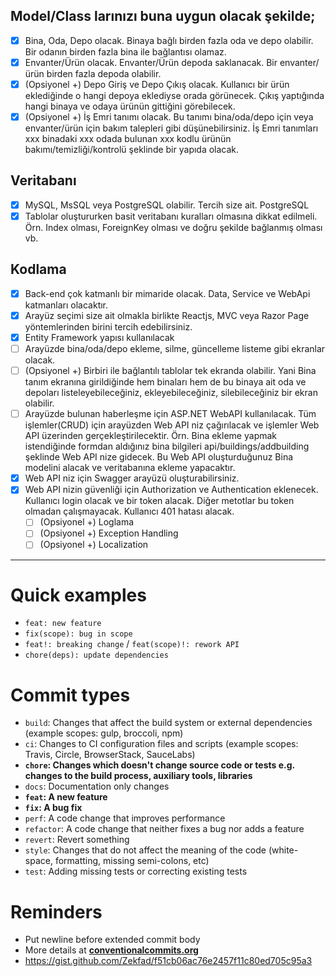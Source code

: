 ## Model/Class larınızı buna uygun olacak şekilde;

- [X] Bina, Oda, Depo olacak. Binaya bağlı birden fazla oda ve depo olabilir. Bir odanın birden fazla bina ile bağlantısı olamaz.
- [X] Envanter/Ürün olacak. Envanter/Ürün depoda saklanacak. Bir envanter/ürün birden fazla depoda olabilir.
- [X] (Opsiyonel +) Depo Giriş ve Depo Çıkış olacak. Kullanıcı bir ürün eklediğinde o hangi depoya eklediyse orada görünecek. Çıkış yaptığında hangi binaya ve odaya ürünün gittiğini görebilecek.
- [X] (Opsiyonel +) İş Emri tanımı olacak. Bu tanımı bina/oda/depo için veya envanter/ürün için bakım talepleri gibi düşünebilirsiniz. İş Emri tanımları xxx binadaki xxx odada bulunan xxx kodlu ürünün bakımı/temizliği/kontrolü şeklinde bir yapıda olacak.  

## Veritabanı
- [X] MySQL, MsSQL veya PostgreSQL olabilir. Tercih size ait. PostgreSQL
- [X] Tablolar oluştururken basit veritabanı kuralları olmasına dikkat edilmeli. Örn. Index olması, ForeignKey olması ve doğru şekilde bağlanmış olması vb.

## Kodlama 
- [X] Back-end çok katmanlı bir mimaride olacak. Data, Service ve WebApi katmanları olacaktır.
- [X] Arayüz seçimi size ait olmakla birlikte Reactjs, MVC veya Razor Page yöntemlerinden birini tercih edebilirsiniz. 
- [X] Entity Framework yapısı kullanılacak
- [ ] Arayüzde bina/oda/depo ekleme, silme, güncelleme listeme gibi ekranlar olacak.
- [ ] (Opsiyonel +) Birbiri ile bağlantılı tablolar tek ekranda olabilir. Yani Bina tanım ekranına girildiğinde hem binaları hem de bu binaya ait oda ve depoları listeleyebileceğiniz, ekleyebileceğiniz, silebileceğiniz bir ekran olabilir.
- [ ] Arayüzde bulunan haberleşme için ASP.NET WebAPI kullanılacak. Tüm işlemler(CRUD) için arayüzden Web API niz çağırılacak ve işlemler Web API üzerinden gerçekleştirilecektir. Örn. Bina ekleme yapmak istendiğinde formdan aldığınız bina bilgileri api/buildings/addbuilding şeklinde Web API nize gidecek. Bu Web API oluşturduğunuz Bina modelini alacak ve veritabanına ekleme yapacaktır.
- [X] Web API niz için Swagger arayüzü oluşturabilirsiniz.
- [X] Web API nizin güvenliği için Authorization ve Authentication eklenecek. Kullanıcı login olacak ve bir token alacak. Diğer metotlar bu token olmadan çalışmayacak. Kullanıcı 401 hatası alacak.
    - [ ] (Opsiyonel +) Loglama
    - [ ] (Opsiyonel +) Exception Handling
    - [ ] (Opsiyonel +) Localization

----

# Quick examples
* `feat: new feature`
* `fix(scope): bug in scope`
* `feat!: breaking change` / `feat(scope)!: rework API`
* `chore(deps): update dependencies`

# Commit types
* `build`: Changes that affect the build system or external dependencies (example scopes: gulp, broccoli, npm)
* `ci`: Changes to CI configuration files and scripts (example scopes: Travis, Circle, BrowserStack, SauceLabs)
* **`chore`: Changes which doesn't change source code or tests e.g. changes to the build process, auxiliary tools, libraries**
* `docs`: Documentation only changes
* **`feat`: A new feature**
* **`fix`: A bug fix**
* `perf`: A code change that improves performance
* `refactor`:  A code change that neither fixes a bug nor adds a feature
* `revert`: Revert something
* `style`: Changes that do not affect the meaning of the code (white-space, formatting, missing semi-colons, etc)
* `test`: Adding missing tests or correcting existing tests

# Reminders
* Put newline before extended commit body
* More details at **[conventionalcommits.org](https://www.conventionalcommits.org/)**
* https://gist.github.com/Zekfad/f51cb06ac76e2457f11c80ed705c95a3